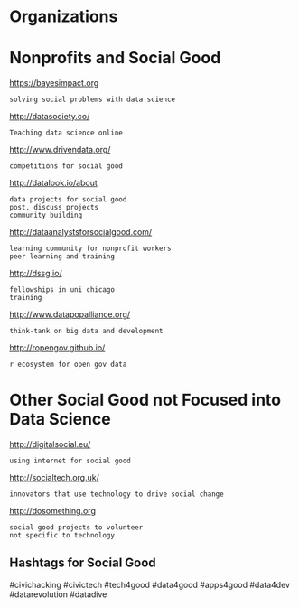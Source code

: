 Organizations
=============

Nonprofits and Social Good
==========================

https://bayesimpact.org

	solving social problems with data science

http://datasociety.co/

	Teaching data science online

http://www.drivendata.org/

	competitions for social good

http://datalook.io/about

	data projects for social good
	post, discuss projects
	community building

http://dataanalystsforsocialgood.com/

	learning community for nonprofit workers
	peer learning and training

http://dssg.io/

	fellowships in uni chicago
	training

http://www.datapopalliance.org/

	think-tank on big data and development

http://ropengov.github.io/

	r ecosystem for open gov data

Other Social Good not Focused into Data Science
===============================================

http://digitalsocial.eu/
	
	using internet for social good

http://socialtech.org.uk/

	innovators that use technology to drive social change

http://dosomething.org

	social good projects to volunteer 
	not specific to technology
	
Hashtags for Social Good
------------------------

#civichacking
#civictech
#tech4good
#data4good
#apps4good
#data4dev
#datarevolution
#datadive
	

